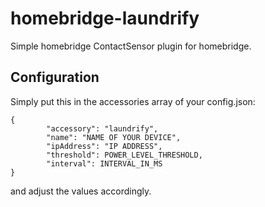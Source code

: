 # homebridge-laundrify

Simple homebridge ContactSensor plugin for homebridge.


## Configuration
Simply put this in the accessories array of your config.json:

    {
            "accessory": "laundrify",
            "name": "NAME OF YOUR DEVICE",
            "ipAddress": "IP ADDRESS",
            "threshold": POWER_LEVEL_THRESHOLD,
            "interval": INTERVAL_IN_MS
    }
and adjust the values accordingly.